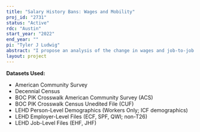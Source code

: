 ```yaml
---
title: "Salary History Bans: Wages and Mobility"
proj_id: "2731"
status: "Active"
rdc: "Austin"
start_year: "2022"
end_year: ""
pi: "Tyler J Ludwig"
abstract: "I propose an analysis of the change in wages and job-to-job movements, particularly for women and minority workers, after the enactment of salary history bans by some states and local governments. Recent research using CPS data has indicated small wage gains for minority workers. The initial goal of the project is to replicate those estimates with more extensive data and to identify wage disparities across different gender, race, and age groups. However, salary history bans generate informational asymmetry where a worker's current employer has salary information that other employers do not, barring voluntary disclosure. Thus, they may also induce higher turnover in the form of job-to-job transitions among these same individuals, something not easily testable in CPS data. Towards this goal I intend to use the following elements of the Longitudinal Employer-Household Dynamics data from 2013 onwards: Employer Characteristics File (ECF), Employment History File (EHF), Individual Characteristics File (ICF), and Successor-Predecessor File (SPF). For more precise information on race, ethnicity, and education, among others, I intend to link this information to the 2010 and 2020 Decennial Censuses and American Community Survey (2010-2020) using PIKs, and to external data on geography, quarter, and industry to uncover recent trends in wages and job-to-job transitions among the above groups and to see whether the recent bans have altered these."
layout: project
---
```


**Datasets Used:**

  - American Community Survey 
  - Decennial Census 
  - BOC PIK Crosswalk American Community Survey (ACS) 
  - BOC PIK Crosswalk Census Unedited File (CUF) 
  - LEHD Person-Level Demographics (Workers Only; ICF demographics) 
  - LEHD Employer-Level Files (ECF, SPF, QWI; non-T26) 
  - LEHD Job-Level Files (EHF, JHF) 

